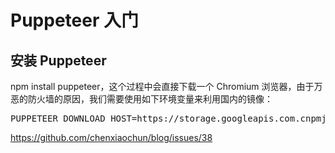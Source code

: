 # Puppeteer 入门

<!--
ID: 0932a753-95a8-494a-a365-7066d588113e
Status: publish
Date: 2019-06-15T15:05:09
Modified: 2020-05-16T10:59:29
wp_id: 74
-->

<!-- wp:heading -->
<h2 id="安装_puppeteer">安装 Puppeteer</h2>
<!-- /wp:heading -->

<!-- wp:paragraph -->
<p>
npm install puppeteer，这个过程中会直接下载一个 Chromium 浏览器，由于万恶的防火墙的原因，我们需要使用如下环境变量来利用国内的镜像：
</p>
<!-- /wp:paragraph -->

<!-- wp:preformatted -->
<pre class="wp-block-preformatted">PUPPETEER_DOWNLOAD_HOST=https://storage.googleapis.com.cnpmjs.org npm install puppeteer</pre>
<!-- /wp:preformatted -->

<!-- wp:paragraph -->
<p><a href="https://github.com/chenxiaochun/blog/issues/38">https://github.com/chenxiaochun/blog/issues/38</a></p>
<!-- /wp:paragraph -->